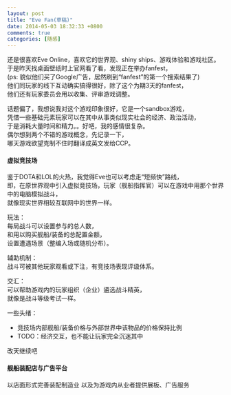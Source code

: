 ```yaml
---
layout: post
title: "Eve Fan(草稿)"
date: 2014-05-03 18:32:33 +0800
comments: true
categories: [随感]
---
```

还是很喜欢Eve Online，喜欢它的世界观、shiny ships、游戏体验和游戏社区。  
于是昨天找桌面壁纸时上官网看了看，发现正在举办fanfest，  
(ps: 貌似他们买了Google广告，居然刷到“fanfest”的第一个搜索结果了)  
他们同玩家的线下互动确实搞得很好，除了这个为期3天的fanfest，  
他们还有玩家委员会用以收集、评审游戏调整。

话题偏了，我想说我对这个游戏印象很好，它是一个sandbox游戏，  
凭借一些基础元素玩家可以在其中从事类似现实社会的经济、政治活动，  
于是消耗大量时间和精力。。好吧，我的感情很复杂。  
偶尔想到两个不错的游戏概念，先记录一下，  
哪天游戏欲望克制不住时翻译成英文发给CCP。

#### 虚拟竞技场 ####

鉴于DOTA和LOL的火热，我觉得Eve也可以考虑走“短频快”路线，  
即，在原世界观中引入虚拟竞技场，玩家（舰船指挥官）可以在游戏中用那个世界中的电脑模拟战斗，  
就像现实世界相较互联网中的世界一样。

玩法：  
每局战斗可以设置参与的总人数，  
和用以购买舰船/装备的总配置金额，  
设置遭遇场景（整编入场或随机分布）。

辅助机制：  
战斗可被其他玩家观看或下注，有竞技场表现评级体系。

交汇：  
可以帮助游戏内的玩家组织（企业）遴选战斗精英，  
就像是战斗等级考试一样。

一些头绪：

- 竞技场内部舰船/装备价格与外部世界中该物品的价格保持比例
- TODO：经济交互，也不能让玩家完全沉迷其中

改天继续吧

#### 舰船装配店与广告平台 ####

以店面形式完善装配制造业
以及为游戏内从业者提供展板、广告服务

